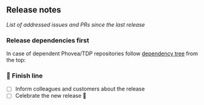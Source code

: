 ## Release notes

*List of addressed issues and PRs since the last release*


### Release dependencies first

In case of dependent Phovea/TDP repositories follow [dependency tree](https://wiki.datavisyn.io/phovea/fundamentals/development-process#dependency-hierarchy) from the top:

 
### 🏁 Finish line

* [ ] Inform colleagues and customers about the release
* [ ] Celebrate the new release 🥳
